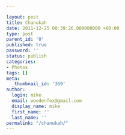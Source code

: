 ```yaml
---

layout: post
title: Chanukah
date: 2011-12-25 00:39:26.000000000 +00:00
type: post
parent_id: '0'
published: true
password: ''
status: publish
categories:
- Photos
tags: []
meta:
  _thumbnail_id: '369'
author:
  login: mike
  email: woodenfox@gmail.com
  display_name: mike
  first_name: ''
  last_name: ''
permalink: "/chanukah/"
---
```



